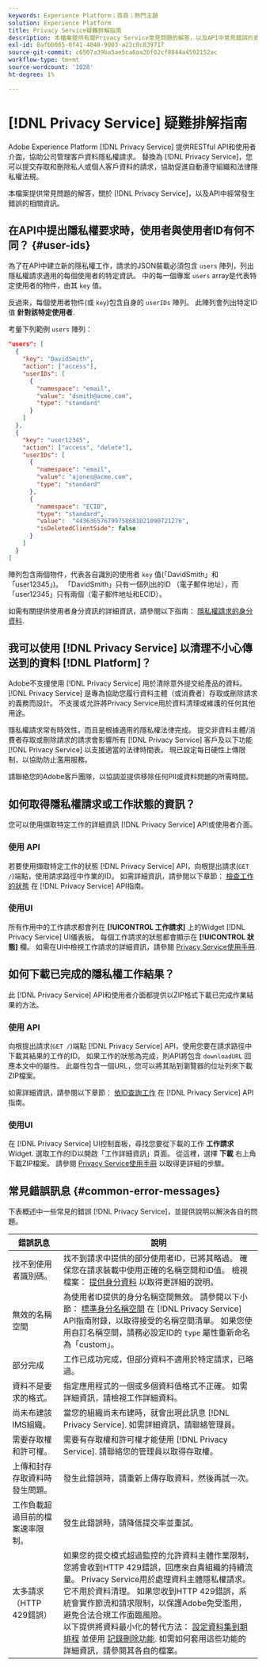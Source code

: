 ```yaml
---
keywords: Experience Platform；首頁；熱門主題
solution: Experience Platform
title: Privacy Service疑難排解指南
description: 本檔案提供有關Privacy Service常見問題的解答，以及API中常見錯誤的資訊。
exl-id: 8afbb065-0f41-4048-9003-a22c0c839717
source-git-commit: c6507a39ba5ae5ca6aa2bf02cf8844a4592152ac
workflow-type: tm+mt
source-wordcount: '1028'
ht-degree: 1%

---
```


# [!DNL Privacy Service] 疑難排解指南

Adobe Experience Platform [!DNL Privacy Service] 提供RESTful API和使用者介面，協助公司管理客戶資料隱私權請求。 替換為 [!DNL Privacy Service]，您可以提交存取和刪除私人或個人客戶資料的請求，協助促進自動遵守組織和法律隱私權法規。

本檔案提供常見問題的解答，關於 [!DNL Privacy Service]，以及API中經常發生錯誤的相關資訊。

## 在API中提出隱私權要求時，使用者與使用者ID有何不同？ {#user-ids}

為了在API中建立新的隱私權工作，請求的JSON裝載必須包含 `users` 陣列，列出隱私權請求適用的每個使用者的特定資訊。 中的每一個專案 `users` array是代表特定使用者的物件，由其 `key` 值。

反過來，每個使用者物件(或 `key`)包含自身的 `userIDs` 陣列。 此陣列會列出特定ID值 **針對該特定使用者**.

考量下列範例 `users` 陣列：

```json
"users": [
  {
    "key": "DavidSmith",
    "action": ["access"],
    "userIDs": [
      {
        "namespace": "email",
        "value": "dsmith@acme.com",
        "type": "standard"
      }
    ]
  },
  {
    "key": "user12345",
    "action": ["access", "delete"],
    "userIDs": [
      {
        "namespace": "email",
        "value": "ajones@acme.com",
        "type": "standard"
      },
      {
        "namespace": "ECID",
        "type": "standard",
        "value":  "443636576799758681021090721276",
        "isDeletedClientSide": false
      }
    ]
  }
]
```

陣列包含兩個物件，代表各自識別的使用者 `key` 值(「DavidSmith」和「user12345」)。 「DavidSmith」只有一個列出的ID （電子郵件地址），而「user12345」只有兩個（電子郵件地址和ECID）。

如需有關提供使用者身分資訊的詳細資訊，請參閱以下指南： [隱私權請求的身分資料](identity-data.md).


## 我可以使用 [!DNL Privacy Service] 以清理不小心傳送到的資料 [!DNL Platform]？

Adobe不支援使用 [!DNL Privacy Service] 用於清除意外提交給產品的資料。 [!DNL Privacy Service] 是專為協助您履行資料主體（或消費者）存取或刪除請求的義務而設計。 不支援或允許將Privacy Service用於資料清理或維護的任何其他用途。

隱私權請求常有時效性，而且是根據適用的隱私權法律完成。 提交非資料主體/消費者存取或刪除請求的請求會影響所有 [!DNL Privacy Service] 客戶及以下功能 [!DNL Privacy Service] 以支援適當的法律時間表。 現已設定每日硬性上傳限制，以協助防止濫用服務。

請聯絡您的Adobe客戶團隊，以協調並提供移除任何PII或資料問題的所需時間。

## 如何取得隱私權請求或工作狀態的資訊？

您可以使用擷取特定工作的詳細資訊 [!DNL Privacy Service] API或使用者介面。

### 使用 API

若要使用擷取特定工作的狀態 [!DNL Privacy Service] API，向根提出請求(`GET /`)端點，使用請求路徑中作業的ID。 如需詳細資訊，請參閱以下章節： [檢查工作的狀態](api/privacy-jobs.md#check-the-status-of-a-job) 在 [!DNL Privacy Service] API指南。

### 使用UI

所有作用中的工作請求都會列在 **[!UICONTROL 工作請求]** 上的Widget [!DNL Privacy Service] UI儀表板。 每個工作請求的狀態都會顯示在 **[!UICONTROL 狀態]** 欄。 如需在UI中檢視工作請求的詳細資訊，請參閱 [Privacy Service使用手冊](ui/user-guide.md).

## 如何下載已完成的隱私權工作結果？

此 [!DNL Privacy Service] API和使用者介面都提供以ZIP格式下載已完成作業結果的方法。

### 使用 API

向根提出請求(`GET /`)端點 [!DNL Privacy Service] API，使用您要在請求路徑中下載其結果的工作的ID。 如果工作的狀態為完成，則API將包含 `downloadURL` 回應本文中的屬性。 此屬性包含一個URL，您可以將其貼到瀏覽器的位址列來下載ZIP檔案。

如需詳細資訊，請參閱以下章節： [依ID查詢工作](api/privacy-jobs.md#check-the-status-of-a-job) 在 [!DNL Privacy Service] API指南。

### 使用UI

在 [!DNL Privacy Service] UI控制面板，尋找您要從下載的工作 **工作請求** Widget. 選取工作的ID以開啟「工作詳細資訊」頁面。 從這裡，選擇 **下載** 右上角下載ZIP檔案。 請參閱 [Privacy Service使用手冊](ui/user-guide.md) 以取得更詳細的步驟。

## 常見錯誤訊息 {#common-error-messages}

下表概述中一些常見的錯誤 [!DNL Privacy Service]，並提供說明以解決各自的問題。

| 錯誤訊息 | 說明 |
| --- | --- |
| 找不到使用者識別碼。 | 找不到請求中提供的部分使用者ID，已將其略過。 確保您在請求裝載中使用正確的名稱空間和ID值。 檢視檔案： [提供身分資料](./identity-data.md) 以取得更詳細的說明。 |
| 無效的名稱空間 | 為使用者ID提供的身分名稱空間無效。 請參閱以下小節： [標準身分名稱空間](./api/appendix.md#standard-namespaces) 在 [!DNL Privacy Service] API指南附錄，以取得接受的名稱空間清單。 如果您使用自訂名稱空間，請務必設定ID的 `type` 屬性重新命名為「custom」。 |
| 部分完成 | 工作已成功完成，但部分資料不適用於特定請求，已略過。 |
| 資料不是要求的格式。 | 指定應用程式的一個或多個資料值格式不正確。 如需詳細資訊，請檢視工作詳細資料。 |
| 尚未布建該IMS組織。 | 當您的組織尚未布建時，就會出現此訊息 [!DNL Privacy Service]. 如需詳細資訊，請聯絡管理員。 |
| 需要存取權和許可權。 | 需要有存取權和許可權才能使用 [!DNL Privacy Service]. 請聯絡您的管理員以取得存取權。 |
| 上傳和封存存取資料時發生問題。 | 發生此錯誤時，請重新上傳存取資料，然後再試一次。 |
| 工作負載超過目前的檔案速率限制。 | 發生此錯誤時，請降低提交率並重試。 |
| 太多請求<br>（HTTP 429錯誤） | 如果您的提交模式超過監控的允許資料主體作業限制，您將會收到HTTP 429錯誤，回應來自貴組織的持續流量。 Privacy Service用於處理資料主體隱私權請求。 它不用於資料清理。 如果您收到HTTP 429錯誤，系統會實作節流和請求限制，以保護Adobe免受濫用，避免合法合規工作面臨風險。<br>以下提供將資料最小化的替代方法： [設定資料集到期排程](../hygiene/ui/dataset-expiration.md) 並使用 [記錄刪除功能](../hygiene/ui/record-delete.md). 如需如何套用這些功能的詳細資訊，請參閱其各自的檔案。 |
